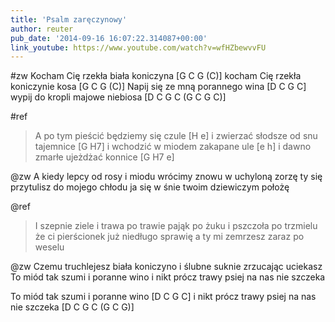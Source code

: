 ```yaml
---
title: 'Psalm zaręczynowy'
author: reuter
pub_date: '2014-09-16 16:07:22.314087+00:00'
link_youtube: https://www.youtube.com/watch?v=wfHZbewvvFU
---
```


#zw
Kocham Cię rzekła biała koniczyna [G C G (C)]
kocham Cię rzekła koniczynie kosa [G C G (C)]
Napij się ze mną porannego wina [D C G C]
wypij do kropli majowe niebiosa [D C G C (G C G C)]

#ref
>A po tym pieścić będziemy się czule [H e]
>i zwierzać słodsze od snu tajemnice [G H7]
>i wchodzić w miodem zakapane ule [e h]
>i dawno zmarłe ujeżdżać konnice [G H7 e]

@zw
A kiedy lepcy od rosy i miodu
wrócimy znowu w uchyloną zorzę
ty się przytulisz do mojego chłodu
ja się w śnie twoim dziewiczym położę

@ref
>I szepnie ziele i trawa po trawie
>pająk po żuku i pszczoła po trzmielu
>że ci pierścionek już niedługo sprawię
>a ty mi zemrzesz zaraz po weselu

@zw
Czemu truchlejesz biała koniczyno
i ślubne suknie zrzucając uciekasz
To miód tak szumi i poranne wino
i nikt prócz trawy psiej na nas nie szczeka

To miód tak szumi i poranne wino [D C G C]
i nikt prócz trawy psiej na nas nie szczeka [D C G C (G C G)]